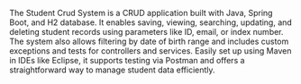 The Student Crud System is a CRUD application built with Java, Spring Boot, and H2 database. It enables saving, viewing, searching, updating, and deleting student records using parameters like ID, email, or index number. The system also allows filtering by date of birth range and includes custom exceptions and tests for controllers and services. Easily set up using Maven in IDEs like Eclipse, it supports testing via Postman and offers a straightforward way to manage student data efficiently.
